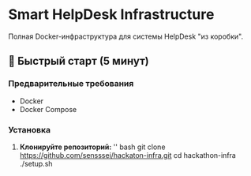 # Smart HelpDesk Infrastructure

Полная Docker-инфраструктура для системы HelpDesk "из коробки".

## 🚀 Быстрый старт (5 минут)

### Предварительные требования
- Docker
- Docker Compose

### Установка

1. **Клонируйте репозиторий:**
'' bash
   git clone https://github.com/sensssei/hackaton-infra.git
   cd hackathon-infra
   ./setup.sh